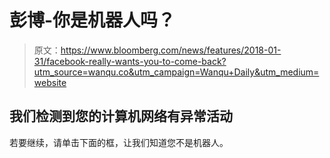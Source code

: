 # 彭博-你是机器人吗？

> 原文：<https://www.bloomberg.com/news/features/2018-01-31/facebook-really-wants-you-to-come-back?utm_source=wanqu.co&utm_campaign=Wanqu+Daily&utm_medium=website>



## 我们检测到您的计算机网络有异常活动

若要继续，请单击下面的框，让我们知道您不是机器人。

